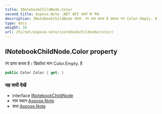 ```yaml
---
title: INotebookChildNode.Color
second_title: Aspose.Note .NET API संदर्भ के लिए
description: INotebookChildNode संपत्त. रंग प्रप्त करत है डफ़ल्ट मन Color.Empty. है
type: docs
weight: 10
url: /hi/net/aspose.note/inotebookchildnode/color/
---
```

## INotebookChildNode.Color property

रंग प्राप्त करता है। डिफ़ॉल्ट मान Color.Empty. है

```csharp
public Color Color { get; }
```

### यह सभी देखें

* interface [INotebookChildNode](../)
* नाम स्थान [Aspose.Note](../../inotebookchildnode/)
* सभा [Aspose.Note](../../../)


